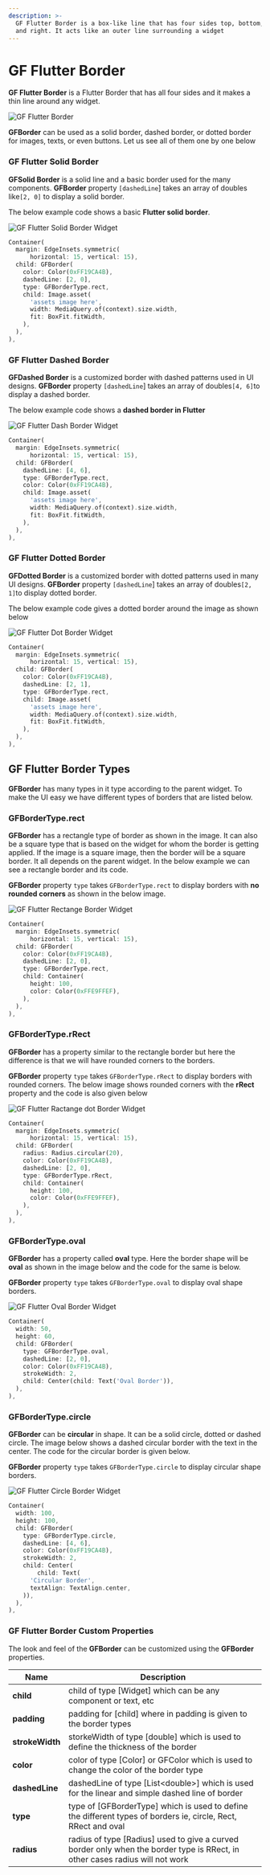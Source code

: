 ```yaml
---
description: >-
  GF Flutter Border is a box-like line that has four sides top, bottom, left,
  and right. It acts like an outer line surrounding a widget
---
```


# GF Flutter Border

**GF Flutter Border** is a Flutter Border that has all four sides and it makes a thin line around any widget.

![GF Flutter Border](https://ik.imagekit.io/ionicfirebaseapp/getwidget/docs/tr:w-800,f-auto/GW-Borders_docs_banner_JIomXoiPKpc.png)

**GFBorder** can be used as a solid border, dashed border, or dotted border for images, texts, or even buttons. Let us see all of them one by one below

### GF Flutter Solid Border

**GFSolid Border** is a solid line and a basic border used for the many components. **GFBorder** property `[dashedLine`] takes an array of doubles like`[2, 0]` to display a solid border.

The below example code shows a basic **Flutter solid border**.

![GF Flutter Solid Border Widget](https://ik.imagekit.io/ionicfirebaseapp/getwidget/docs/tr:w-800,f-auto/solid_border\_3x_yCU-0SBxv.png)

```dart
Container(
  margin: EdgeInsets.symmetric(
      horizontal: 15, vertical: 15),
  child: GFBorder(
    color: Color(0xFF19CA4B),
    dashedLine: [2, 0],
    type: GFBorderType.rect,
    child: Image.asset(
      'assets image here',
      width: MediaQuery.of(context).size.width,
      fit: BoxFit.fitWidth,
    ),
  ),
),
```

### GF Flutter Dashed Border

**GFDashed Border** is a customized border with dashed patterns used in UI designs. **GFBorder** property `[dashedLine`] takes an array of doubles`[4, 6]`to display a dashed border.

The below example code shows a **dashed border in Flutter**

![GF Flutter Dash Border Widget](https://ik.imagekit.io/ionicfirebaseapp/getwidget/docs/tr:w-800,f-auto/dashed_border\_3x_DQyNt2Emrew.png)

```dart
Container(
  margin: EdgeInsets.symmetric(
      horizontal: 15, vertical: 15),
  child: GFBorder(
    dashedLine: [4, 6],
    type: GFBorderType.rect,
    color: Color(0xFF19CA4B),
    child: Image.asset(
      'assets image here',
      width: MediaQuery.of(context).size.width,
      fit: BoxFit.fitWidth,
    ),
  ),
),
```

### GF Flutter Dotted Border

**GFDotted Border** is a customized border with dotted patterns used in many UI designs. **GFBorder** property `[dashedLine`] takes an array of doubles`[2, 1]`to display dotted border.

The below example code gives a dotted border around the image as shown below

![GF Flutter Dot Border Widget](https://ik.imagekit.io/ionicfirebaseapp/getwidget/docs/tr:w-800,f-auto/Dotted_border\_3x_bVhWMc5Nv.png)

```dart
Container(
  margin: EdgeInsets.symmetric(
      horizontal: 15, vertical: 15),
  child: GFBorder(
    color: Color(0xFF19CA4B),
    dashedLine: [2, 1],
    type: GFBorderType.rect,
    child: Image.asset(
      'assets image here',
      width: MediaQuery.of(context).size.width,
      fit: BoxFit.fitWidth,
    ),
  ),
),
```

## GF Flutter Border Types

**GFBorder** has many types in it type according to the parent widget. To make the UI easy we have different types of borders that are listed below.

### GFBorderType.rect

**GFBorder** has a rectangle type of border as shown in the image. It can also be a square type that is based on the widget for whom the border is getting applied. If the image is a square image, then the border will be a square border. It all depends on the parent widget. In the below example we can see a rectangle border and its code.

**GFBorder** property `type` takes `GFBorderType.rect` to display borders with **no rounded corners** as shown in the below image.

![GF Flutter Rectange Border Widget](https://ik.imagekit.io/ionicfirebaseapp/getwidget/docs/tr:w-800,f-auto/solid_border_vw\_8B7kiHo.png)

```dart
Container(
  margin: EdgeInsets.symmetric(
      horizontal: 15, vertical: 15),
  child: GFBorder(
    color: Color(0xFF19CA4B),
    dashedLine: [2, 0],
    type: GFBorderType.rect,
    child: Container(
      height: 100,
      color: Color(0xFFE9FFEF),
    ),
  ),
),
```

### GFBorderType.rRect

**GFBorder** has a property similar to the rectangle border but here the difference is that we will have rounded corners to the borders.

**GFBorder** property `type` takes `GFBorderType.rRect` to display borders with rounded corners. The below image shows rounded corners with the **rRect** property and the code is also given below

![GF Flutter Ractange dot Border Widget](https://ik.imagekit.io/ionicfirebaseapp/getwidget/docs/tr:w-800,f-auto/dashed_border_with_radius\_4NgBID_ne.png)

```dart
Container(
  margin: EdgeInsets.symmetric(
      horizontal: 15, vertical: 15),
  child: GFBorder(
    radius: Radius.circular(20),
    color: Color(0xFF19CA4B),
    dashedLine: [2, 0],
    type: GFBorderType.rRect,
    child: Container(
      height: 100,
      color: Color(0xFFE9FFEF),
    ),
  ),
),
```

### GFBorderType.oval

**GFBorder** has a property called **oval** type. Here the border shape will be **oval** as shown in the image below and the code for the same is below.

**GFBorder** property `type` takes `GFBorderType.oval` to display oval shape borders.

![GF Flutter Oval Border Widget](https://ik.imagekit.io/ionicfirebaseapp/getwidget/docs/tr:w-800,f-auto/circular_border\_-\_oval-solid\_3x_o_S1GuEvf.png)

```dart
Container(
  width: 50,
  height: 60,
  child: GFBorder(
    type: GFBorderType.oval,
    dashedLine: [2, 0],
    color: Color(0xFF19CA4B),
    strokeWidth: 2,
    child: Center(child: Text('Oval Border')),
  ),
),
```

### GFBorderType.circle

**GFBorder** can be **circular** in shape. It can be a solid circle, dotted or dashed circle. The image below shows a dashed circular border with the text in the center. The code for the circular border is given below.

**GFBorder** property `type` takes `GFBorderType.circle` to display circular shape borders.

![GF Flutter Circle Border Widget](https://ik.imagekit.io/ionicfirebaseapp/getwidget/docs/tr:w-800,f-auto/Dashed_border\_-\_circle\_3x_hoEZqNy-tw.png)

```dart
Container(
  width: 100,
  height: 100,
  child: GFBorder(
    type: GFBorderType.circle,
    dashedLine: [4, 6],
    color: Color(0xFF19CA4B),
    strokeWidth: 2,
    child: Center(
        child: Text(
      'Circular Border',
      textAlign: TextAlign.center,
    )),
  ),
),
```

### GF Flutter Border Custom Properties

The look and feel of the **GFBorder** can be customized using the **GFBorder** properties.

| Name            | Description                                                                                                                   |
| --------------- | ----------------------------------------------------------------------------------------------------------------------------- |
| **child**       | child of  type \[Widget] which can be any component or text, etc                                                              |
| **padding**     | padding for \[child] where in padding is given to the border types                                                            |
| **strokeWidth** | storkeWidth of type \[double] which is used to define the thickness of the border                                             |
| **color**       | color of type \[Color] or GFColor which is used to change the color of the border type                                        |
| **dashedLine**  | dashedLine of type \[List\<double>] which is used for the linear and simple dashed line of border                             |
| **type**        | type of \[GFBorderType] which is used to define the different types of borders ie, circle, Rect, RRect and oval               |
| **radius**      | radius of type \[Radius] used to give a curved border only when the border type is RRect, in other cases radius will not work |
